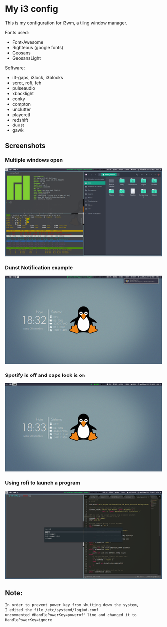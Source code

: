 # My i3 config
This is my configuration for i3wm, a tiling window manager.

Fonts used:

 * Font-Awesome
 * Righteous (google fonts)
 * Geosans
 * GeosansLight

Software:

 * i3-gaps, i3lock, i3blocks
 * scrot, rofi, feh
 * pulseaudio
 * xbacklight
 * conky
 * compton
 * unclutter
 * playerctl
 * redshift
 * dunst
 * gawk

## Screenshots
### Multiple windows open
![alt text](screenshots/multipleOpen.png "Multiple windows open")
### Dunst Notification example
![alt text](screenshots/screenNotif.png "Dunst Notification example")
### Spotify is off and caps lock is on
![alt text](screenshots/capsAndOffspot.png "Spotify off and Caps on")
### Using rofi to launch a program
![alt text](screenshots/rofi.png "Rofi")

## Note:
	In order to prevent power key from shutting down the system, 
	I edited the file /etc/systemd/logind.conf
	uncommented #HandlePowerKey=poweroff line and changed it to
	HandlePowerKey=ignore